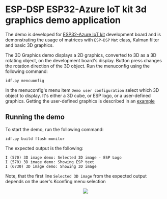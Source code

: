# ESP-DSP ESP32-Azure IoT kit 3d graphics demo application

The demo is developed for [ESP32-Azure IoT kit](https://github.com/espressif/esp-bsp/tree/master/esp32_azure_iot_kit) development board and is demonstrating the usage of matrices with `ESP-DSP` `Mat` class, Kalman filter and basic 3D graphics.

The 3D Graphics demo displays a 2D graphics, converted to 3D as a 3D rotating object, on the development board's display. Button press changes the rotation direction of the 3D object. Run the menuconfig using the following command: 

    idf.py mencuonfig

In the menuconfig's menu item `Demo user configuration` select which 3D object to display. It's either a 3D cube, or ESP logo, or a user-defined graphics. Getting the user-defined graphics is described in an [example](../../graphics/img_to_3d_matrix/example/)

## Running the demo

To start the demo, run the following command:

    idf.py build flash monitor

The expected output is the following:

    I (570) 3D image demo: Selected 3D image - ESP Logo
    I (570) 3D image demo: Showing ESP text
    I (6730) 3D image demo: Showing 3D image

Note, that the first line `Selected 3D image` from the expected output depends on the user's Kconfing menu selection

<div align="center">
  <img src= "Mtb_Applications/azure_board_apps/apps/3d_graphics/3d_graphics.gif">
</div>
